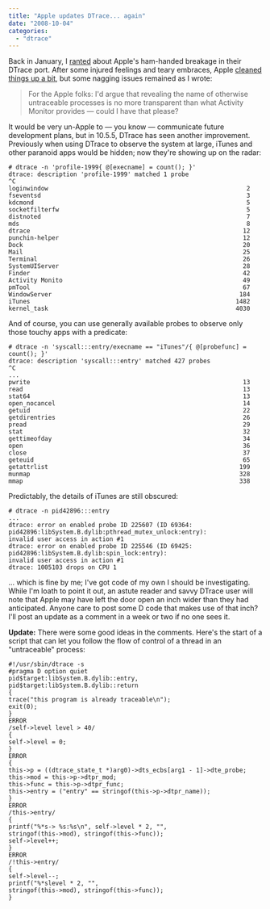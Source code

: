 ```yaml
---
title: "Apple updates DTrace... again"
date: "2008-10-04"
categories: 
  - "dtrace"
---
```


Back in January, I [ranted](http://dtrace.org/blogs/ahl/mac_os_x_and_the) about Apple's ham-handed breakage in their DTrace port. After some injured feelings and teary embraces, Apple [cleaned things up a bit](http://dtrace.org/blogs/ahl/apple_updates_dtrace), but some nagging issues remained as I wrote:

> For the Apple folks: I'd argue that revealing the name of otherwise untraceable processes is no more transparent than what Activity Monitor provides — could I have that please?

It would be very un-Apple to — you know — communicate future development plans, but in 10.5.5, DTrace has seen another improvement. Previously when using DTrace to observe the system at large, iTunes and other paranoid apps would be hidden; now they're showing up on the radar:

```
# dtrace -n 'profile-1999{ @[execname] = count(); }'
dtrace: description 'profile-1999' matched 1 probe
^C
loginwindow                                                       2
fseventsd                                                         3
kdcmond                                                           5
socketfilterfw                                                    5
distnoted                                                         7
mds                                                               8
dtrace                                                           12
punchin-helper                                                   12
Dock                                                             20
Mail                                                             25
Terminal                                                         26
SystemUIServer                                                   28
Finder                                                           42
Activity Monito                                                  49
pmTool                                                           67
WindowServer                                                    184
iTunes                                                         1482
kernel_task                                                    4030

```

And of course, you can use generally available probes to observe only those touchy apps with a predicate:

```
# dtrace -n 'syscall:::entry/execname == "iTunes"/{ @[probefunc] = count(); }'
dtrace: description 'syscall:::entry' matched 427 probes
^C
...
pwrite                                                           13
read                                                             13
stat64                                                           13
open_nocancel                                                    14
getuid                                                           22
getdirentries                                                    26
pread                                                            29
stat                                                             32
gettimeofday                                                     34
open                                                             36
close                                                            37
geteuid                                                          65
getattrlist                                                     199
munmap                                                          328
mmap                                                            338

```

Predictably, the details of iTunes are still obscured:

```
# dtrace -n pid42896:::entry
...
dtrace: error on enabled probe ID 225607 (ID 69364: pid42896:libSystem.B.dylib:pthread_mutex_unlock:entry):
invalid user access in action #1
dtrace: error on enabled probe ID 225546 (ID 69425: pid42896:libSystem.B.dylib:spin_lock:entry):
invalid user access in action #1
dtrace: 1005103 drops on CPU 1

```

... which is fine by me; I've got code of my own I should be investigating. While I'm loath to point it out, an astute reader and savvy DTrace user will note that Apple may have left the door open an inch wider than they had anticipated. Anyone care to post some D code that makes use of that inch? I'll post an update as a comment in a week or two if no one sees it.

**Update:** There were some good ideas in the comments. Here's the start of a script that can let you follow the flow of control of a thread in an "untraceable" process:

```
#!/usr/sbin/dtrace -s
#pragma D option quiet
pid$target:libSystem.B.dylib::entry,
pid$target:libSystem.B.dylib::return
{
trace("this program is already traceable\n");
exit(0);
}
ERROR
/self->level level > 40/
{
self->level = 0;
}
ERROR
{
this->p = ((dtrace_state_t *)arg0)->dts_ecbs[arg1 - 1]->dte_probe;
this->mod = this->p->dtpr_mod;
this->func = this->p->dtpr_func;
this->entry = ("entry" == stringof(this->p->dtpr_name));
}
ERROR
/this->entry/
{
printf("%*s-> %s:%s\n", self->level * 2, "",
stringof(this->mod), stringof(this->func));
self->level++;
}
ERROR
/!this->entry/
{
self->level--;
printf("%*slevel * 2, "",
stringof(this->mod), stringof(this->func));
}

```
